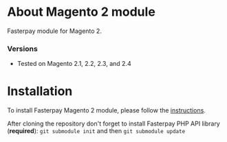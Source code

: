 # About Magento 2 module
Fasterpay module for Magento 2.


### Versions
* Tested on Magento 2.1, 2.2, 2.3, and 2.4

# Installation
To install Fasterpay Magento 2 module, please follow the [instructions](https://docs.fasterpay.com/integration/plugins/magento).

After cloning the repository don't forget to install Fasterpay PHP API library (**required**):
`git submodule init` and then `git submodule update`